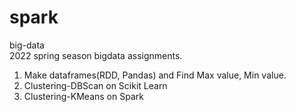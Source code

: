 # spark
big-data    
2022 spring season bigdata assignments.    
1. Make dataframes(RDD, Pandas) and Find Max value, Min value.    
2. Clustering-DBScan on Scikit Learn
3. Clustering-KMeans on Spark    